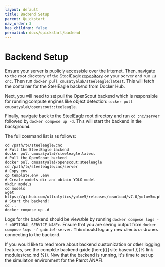 ```yaml
---
layout: default
title: Backend Setup
parent: Quickstart
nav_order: 3
has_children: false
permalink: docs/quickstart/backend
---
```

# Backend Setup
Ensure your server is publicly accessible over the Internet. Then, navigate to the root directory of the SteelEagle [repository](https://github.com/cmusatyalab/steeleagle/tree/main) on your server and run `cd cnc`. Then run `docker pull cmusatyalab/steeleagle:latest`. This will fetch the container for the SteelEagle backend from Docker Hub.

Next, you will need to set pull the OpenScout backend which is responsible for running compute engines like object detection:  `docker pull cmusatyalab/openscout:steeleagle`.

Finally, navigate back to the SteelEagle root directory and run `cd cnc/server` followed by `docker compose up -d`. This will start the backend in the background.

The full command list is as follows:
```
cd /path/to/steeleagle/cnc
# Pull the SteelEagle backend
docker pull cmusatyalab/steeleagle:latest
# Pull the OpenScout backend
docker pull cmusatyalab/openscout:steeleagle
cd /path/to/steeleagle/cnc/server
# Copy env
cp template.env .env
# Create models dir and obtain YOLO model
mkdir models
cd models
wget https://github.com/ultralytics/yolov5/releases/download/v7.0/yolov5m.pt
# Start the backend!
cd ..
docker compose up -d
```

Logs for the backend should be viewable by running `docker compose logs -f <OPTIONAL_SERVICE_NAME>`. Ensure that you are seeing output from `docker compose logs -f gabriel-server`. This should log any new clients or drones connecting to the backend.

If you would like to read more about backend customization or other logging features, see the complete backend guide [here]({{ site.baseurl }}{% link modules/cnc.md %}). Now that the backend is running, it's time to set up the simulation environment for the Parrot ANAFI.

